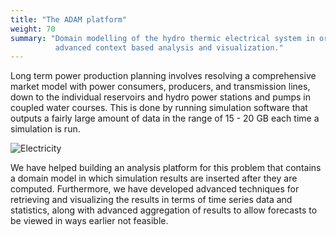 ```yaml
---
title: "The ADAM platform"
weight: 70
summary: "Domain modelling of the hydro thermic electrical system in order to allow
          advanced context based analysis and visualization."
---
```


Long term power production planning involves resolving a comprehensive market
model with power consumers, producers, and transmission lines, down to the
individual reservoirs and hydro power stations and pumps in coupled water
courses. This is done by running simulation software that outputs a fairly
large amount of data in the range of 15 - 20 GB each time a simulation is run.

![Electricity](/img/powerline.jpg)

We have helped building an analysis platform for this problem that contains a
domain model in which simulation results are inserted after they are computed.
Furthermore, we have developed advanced techniques for retrieving and
visualizing the results in terms of time series data and statistics, along with
advanced aggregation of results to allow forecasts to be viewed in ways earlier
not feasible.


